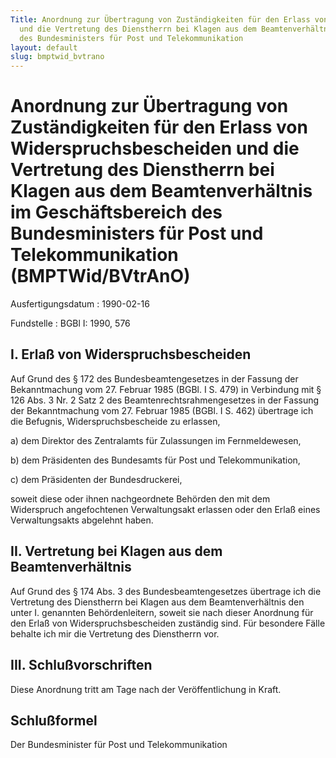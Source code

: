 ```yaml
---
Title: Anordnung zur Übertragung von Zuständigkeiten für den Erlass von Widerspruchsbescheiden
  und die Vertretung des Dienstherrn bei Klagen aus dem Beamtenverhältnis im Geschäftsbereich
  des Bundesministers für Post und Telekommunikation
layout: default
slug: bmptwid_bvtrano
---
```


# Anordnung zur Übertragung von Zuständigkeiten für den Erlass von Widerspruchsbescheiden und die Vertretung des Dienstherrn bei Klagen aus dem Beamtenverhältnis im Geschäftsbereich des Bundesministers für Post und Telekommunikation (BMPTWid/BVtrAnO)

Ausfertigungsdatum
:   1990-02-16

Fundstelle
:   BGBl I: 1990, 576



## I. Erlaß von Widerspruchsbescheiden

Auf Grund des § 172 des Bundesbeamtengesetzes in der Fassung der
Bekanntmachung vom 27. Februar 1985 (BGBl. I S. 479) in Verbindung mit
§ 126 Abs. 3 Nr. 2 Satz 2 des Beamtenrechtsrahmengesetzes in der
Fassung der Bekanntmachung vom 27. Februar 1985 (BGBl. I S. 462)
übertrage ich die Befugnis, Widerspruchsbescheide zu erlassen,

a)  dem Direktor des Zentralamts für Zulassungen im Fernmeldewesen,


b)  dem Präsidenten des Bundesamts für Post und Telekommunikation,


c)  dem Präsidenten der Bundesdruckerei,



soweit diese oder ihnen nachgeordnete Behörden den mit dem Widerspruch
angefochtenen Verwaltungsakt erlassen oder den Erlaß eines
Verwaltungsakts abgelehnt haben.


## II. Vertretung bei Klagen aus dem Beamtenverhältnis

Auf Grund des § 174 Abs. 3 des Bundesbeamtengesetzes übertrage ich die
Vertretung des Dienstherrn bei Klagen aus dem Beamtenverhältnis den
unter I. genannten Behördenleitern, soweit sie nach dieser Anordnung
für den Erlaß von Widerspruchsbescheiden zuständig sind. Für besondere
Fälle behalte ich mir die Vertretung des Dienstherrn vor.


## III. Schlußvorschriften

Diese Anordnung tritt am Tage nach der Veröffentlichung in Kraft.


## Schlußformel

Der Bundesminister für Post und Telekommunikation

